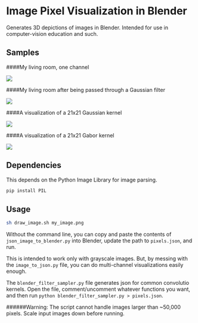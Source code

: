 Image Pixel Visualization in Blender
=====================================

Generates 3D depictions of images in Blender. Intended for use in
computer-vision education and such.

Samples
-------

####My living room, one channel

![](http://www.patrick-fuller.com/img/living_room_3d.png)

####My living room after being passed through a Gaussian filter

![](http://www.patrick-fuller.com/img/gauss_room.png)

####A visualization of a 21x21 Gaussian kernel

![](http://www.patrick-fuller.com/img/gauss_kernel.png)

####A visualization of a 21x21 Gabor kernel

![](http://www.patrick-fuller.com/img/gabor_kernel.png)

Dependencies
------------

This depends on the Python Image Library for image parsing.

```bash
pip install PIL
```

Usage
-----

```bash
sh draw_image.sh my_image.png
```

Without the command line, you can copy and paste the contents of
`json_image_to_blender.py` into Blender, update the path to `pixels.json`, and run.

This is intended to work only with grayscale images. But, by messing with the
`image_to_json.py` file, you can do multi-channel visualizations easily enough.

The `blender_filter_sampler.py` file generates json for common convolutio
kernels. Open the file, comment/uncomment whatever functions you want, and then
run `python blender_filter_sampler.py > pixels.json`.

######Warning: The script cannot handle images larger than ~50,000 pixels. Scale input images down before running.
